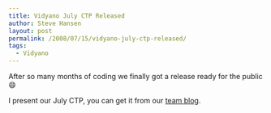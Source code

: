 ```yaml
---
title: Vidyano July CTP Released
author: Steve Hansen
layout: post
permalink: /2008/07/15/vidyano-july-ctp-released/
tags:
  - Vidyano
---
```

After so many months of coding we finally got a release ready for the public :smile: 

I present our July CTP, you can get it from our [team blog][1].

 [1]: http://www.vidyano.com/blog/